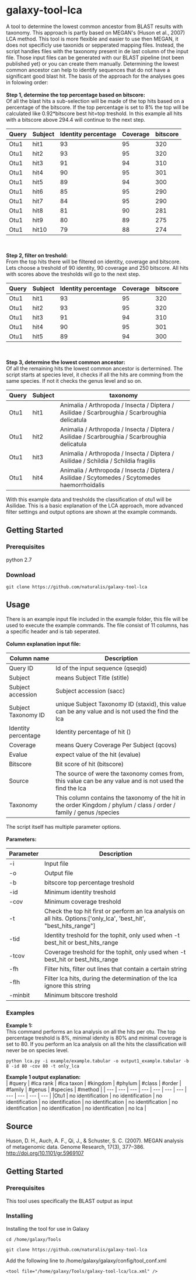 # galaxy-tool-lca
A tool to determine the lowest common ancestor from BLAST results with taxonomy. This approach is partly based on MEGAN's (Huson et al., 2007) LCA method. This tool is more flexible and easier to use then MEGAN, it does not specificly use taxonids or sepperated mapping files. Instead, the script handles files with the taxonomy present in de last column of the input file. Those input files can be generated with our BLAST pipeline (not been published yet) or you can create them manually. Determining the lowest common ancestor can help to identify sequences that do not have a significant good blast hit. The basis of the approach for the analyses goes in folowing order:
<br /><br />
**Step 1, determine the top percentage based on bitscore:** <br />
Of all the blast hits a sub-selection will be made of the top hits based on a percentage of the bitscore. If the top percentage is set to 8% the top will be calculated like 0.92\*bitscore best hit=top treshold. In this example all hits with a bitscore above 294.4 will continue to the next step.   

| Query | Subject | Identity percentage | Coverage | bitscore |
| --- | --- | --- | --- | --- |
| Otu1 | hit1 | 93 | 95 | 320 |
| Otu1 | hit2 | 93 | 95 | 320 |
| Otu1 | hit3 | 91 | 94 | 310 |
| Otu1 | hit4 | 90 | 95 | 301 |
| Otu1 | hit5 | 89 | 94 | 300 |
| Otu1 | hit6 | 85 | 95 | 290 |
| Otu1 | hit7 | 84 | 95 | 290 |
| Otu1 | hit8 | 81 | 90 | 281 |
| Otu1 | hit9 | 80 | 89 | 275 |
| Otu1 | hit10 | 79 | 88 | 274 |

<br />

**Step 2, filter on treshold:** <br />
From the top hits there will be filtered on identity, coverage and bitscore. Lets choose a treshold of 90 identity, 90 coverage and 250 bitscore. All hits with scores above the tresholds will go to the next step. 

| Query | Subject | Identity percentage | Coverage | bitscore |
| --- | --- | --- | --- | --- |
| Otu1 | hit1 | 93 | 95 | 320 |
| Otu1 | hit2 | 93 | 95 | 320 |
| Otu1 | hit3 | 91 | 94 | 310 |
| Otu1 | hit4 | 90 | 95 | 301 |
| Otu1 | hit5 | 89 | 94 | 300 |

<br />

**Step 3, determine the lowest common ancestor:** <br />
Of all the remaining hits the lowest common ancestor is dertermined. The script starts at species level, it checks if all the hits are comming from the same species. If not it checks the genus level and so on. 

| Query | Subject | taxonomy |
| --- | --- | --- |
| Otu1 | hit1 | Animalia / Arthropoda / Insecta / Diptera / Asilidae / Scarbroughia / Scarbroughia delicatula |
| Otu1 | hit2 | Animalia / Arthropoda / Insecta / Diptera / Asilidae / Scarbroughia / Scarbroughia delicatula |
| Otu1 | hit3 | Animalia / Arthropoda / Insecta / Diptera / Asilidae / Schildia / Schildia fragilis |
| Otu1 | hit4 | Animalia / Arthropoda / Insecta / Diptera / Asilidae / Scytomedes / Scytomedes haemorrhoidalis |

With this example data and tresholds the classification of otu1 will be Asilidae. This is a basic explanation of the LCA approach, more advanced filter settings and output options are shown at the example commands.
<br />

## Getting Started
### Prerequisites
python 2.7
### Download
```
git clone https://github.com/naturalis/galaxy-tool-lca
```

## Usage
There is an example input file included in the example folder, this file will be used to execute the example commands. The file consist of 11 columns, has a specific header and is tab seperated.<br />
<br />
**Column explanation input file:**

| Column name | Description |
| --- | --- |
| Query ID | Id of the input sequence (qseqid) |
| Subject | means Subject Title (stitle) |
| Subject accession | Subject accession (sacc) |
| Subject Taxonomy ID | unique Subject Taxonomy ID (staxid), this value can be any value and is not used the find the lca |
| Identity percentage | Identity percentage of hit () |
| Coverage | means Query Coverage Per Subject (qcovs) |
| Evalue | expect value of the hit (evalue) |
| Bitscore | Bit score of hit (bitscore) |
| Source | The source of were the taxonomy comes from, this value can be any value and is not used the find the lca |
| Taxonomy | This column contains the taxonomy of the hit in the order Kingdom / phylum / class / order / family / genus /species |

The script itself has multiple parameter options.<br />
<br />
**Parameters:**

| Parameter | Description |
| --- | --- |
| -i | Input file |
| -o | Output file |
| -b | bitscore top percentage treshold |
| -id | Minimum identity treshold |
| -cov | Minimum coverage treshold |
| -t | Check the top hit first or perform an lca analysis on all hits. Options:['only_lca', 'best_hit', "best_hits_range"] |
| -tid | Identity treshold for the tophit, only used when -t best_hit or best_hits_range |
| -tcov | Coverage treshold for the tophit, only used when -t best_hit or best_hits_range |
| -fh | Filter hits, filter out lines that contain a certain string |
| -flh | Filter lca hits, during the determination of the lca ignore this string  |
| -minbit | Minimum bitscore treshold |

### Examples
**Example 1:**<br />
This command performs an lca analysis on all the hits per otu. The top percentage treshold is 8%, minimal idenity is 80% and minimal coverage is set to 80. If you perform an lca analysis on all the hits the classification will never be on species level. 
```
python lca.py -i example/example.tabular -o output1_example.tabular -b 8 -id 80 -cov 80 -t only_lca
```
**Example 1 output explanation:**<br />
| #query | #lca rank | #lca taxon | #kingdom | #phylum | #class | #order | #family | #genus | #species | #method |
| --- | --- | --- | --- | --- | --- | --- | --- | --- | --- | --- |
|Otu1 | no identification | no identification | no identification | no identification | no identification | no identification | no identification | no identification | no identification | no lca |



## Source
Huson, D. H., Auch, A. F., Qi, J., & Schuster, S. C. (2007). MEGAN analysis of metagenomic data. Genome Research, 17(3), 377–386. http://doi.org/10.1101/gr.5969107

## Getting Started
### Prerequisites
This tool uses specifically the BLAST output as input
### Installing
Installing the tool for use in Galaxy
```
cd /home/galaxy/Tools
```
```
git clone https://github.com/naturalis/galaxy-tool-lca
```
Add the following line to /home/galaxy/galaxy/config/tool_conf.xml
```
<tool file="/home/galaxy/Tools/galaxy-tool-lca/lca.xml" />
```
